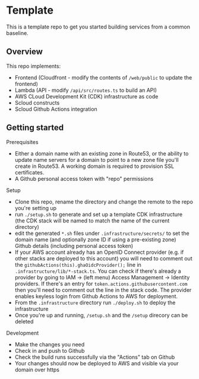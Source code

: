 # Template

This is a template repo to get you started building services from a common baseline.

## Overview

This repo implements:

 * Frontend (Cloudfront - modify the contents of `/web/public` to update the frontend)
 * Lambda (API - modify `/api/src/routes.ts` to build an API)
 * AWS CLoud Development Kit (CDK) infrastructure as code
 * Scloud constructs
 * Scloud Github Actions integration

## Getting started

Prerequisites
 * Either a domain name with an existing zone in Route53, or the ability to update name servers for a domain to point to a new zone file you'll create in Route53. A working domain is required to provision SSL certificates.
 * A Github personal access token with "repo" permissions

Setup
 * Clone this repo, rename the directory and change the remote to the repo you're setting up
 * run `./setup.sh` to generate and set up a template CDK infrastructure (the CDK stack will be named to match the name of the current directory)
 * edit the generated `*.sh` files under `.infrastructure/secrets/` to set the domain name (and optionally zone ID if using a pre-existing zone) Github details (including personal access token)
 * If your AWS account already has an OpenID Connect provider (e.g. if other stacks are deployed to this account) you will need to comment out the `githubActions(this).ghaOidcProvider();` line in `.infrastructure/lib/*-stack.ts`. You can check if there's already a provider by going to IAM -> (left menu) Access Management -> Identity providers. If there's an entry for `token.actions.githubusercontent.com` then you'll need to comment out the line in the stack code. The provider enables keyless login from Github Actions to AWS for deployment.
 * From the `.infrastructure` directory run `./deploy.sh` to deploy the infrastructure
 * Once you're up and running, `/setup.sh` and the `/setup` direcory can be deleted

Development
 * Make the changes you need
 * Check in and push to Github
 * Check the build runs successfully via the "Actions" tab on Github
 * Your changes should now be deployed to AWS and visible via your domain over https
